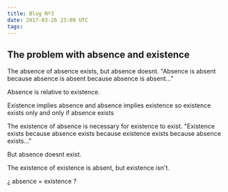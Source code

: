 ```yaml
---
title: Blog Nº3
date: 2017-03-26 23:09 UTC
tags:
---
```


<h2><b>The problem with absence and existence</b></h2>

<p>The absence of absence exists, but absence doesnt.
"Absence is absent because absence is absent because absence is absent..."</p>
<p>Absence is relative to existence.</p>
<p>Existence implies absence and absence implies existence so existence exists only and only if absence exists</p>
<p>The existence of absence is necessary for existence to exist. "Existence exists because absence exists because existence exists because absence exists..."</p>
<p>But absence doesnt exist.</p>
<p>The existence of existence is absent, but existence isn't.</p>
<p>¿ absence = existence ?</p>

